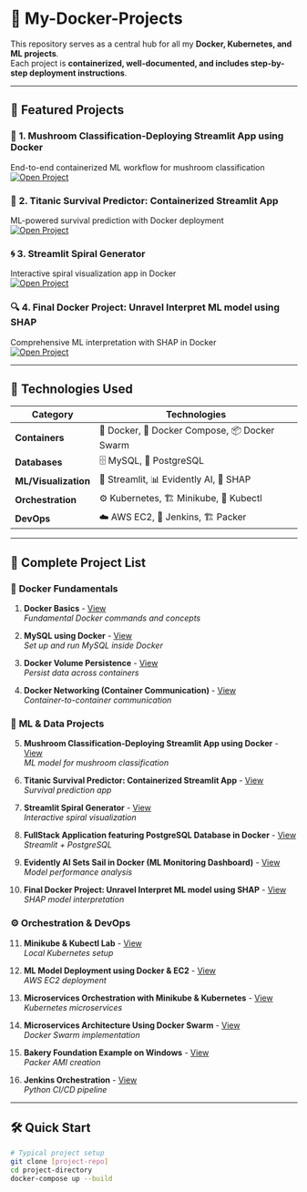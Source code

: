 # 🚀 My-Docker-Projects  

This repository serves as a central hub for all my **Docker, Kubernetes, and ML projects**.  
Each project is **containerized, well-documented, and includes step-by-step deployment instructions**.

---

## 🌟 Featured Projects

### 🍄 **1. Mushroom Classification-Deploying Streamlit App using Docker**
End-to-end containerized ML workflow for mushroom classification  
[![Open Project](https://img.shields.io/badge/GitHub-View)](https://github.com/simran-n17/Streamlit-Docker)

### 🚢 **2. Titanic Survival Predictor: Containerized Streamlit App**
ML-powered survival prediction with Docker deployment  
[![Open Project](https://img.shields.io/badge/GitHub-View)](https://github.com/simran-n17/Titanic-Survival-Predictor---Containerized-Streamlit-App)

### 🌀 **3. Streamlit Spiral Generator**
Interactive spiral visualization app in Docker  
[![Open Project](https://img.shields.io/badge/GitHub-View)](https://github.com/simran-n17/Streamlit-Spiral-Generator)

### 🔍 **4. Final Docker Project: Unravel Interpret ML model using SHAP**
Comprehensive ML interpretation with SHAP in Docker  
[![Open Project](https://img.shields.io/badge/GitHub-View)](https://github.com/simran-n17/Unravel-Interpret-ML-model-using-SHAP)

---

## 📌 Technologies Used

<div align="center">
  
| **Category**       | **Technologies**                                                                 |
|--------------------|---------------------------------------------------------------------------------|
| **Containers**     | 🐳 Docker, 🐋 Docker Compose, 📦 Docker Swarm                                  |
| **Databases**      | 🗄️ MySQL, 🐘 PostgreSQL                                                      |
| **ML/Visualization** | 🤖 Streamlit, 📊 Evidently AI, 🧠 SHAP                                       |
| **Orchestration**  | ⚙️ Kubernetes, 🏗️ Minikube, 🔧 Kubectl                                      |
| **DevOps**         | ☁️ AWS EC2, 🔄 Jenkins, 🏗️ Packer                                          |

</div>

---

## 📂 Complete Project List

### 🐋 **Docker Fundamentals**
1. **Docker Basics** - [View](https://github.com/simran-n17/Docker-Streamlit)  
   *Fundamental Docker commands and concepts*

2. **MySQL using Docker** - [View](https://github.com/simran-n17/Docker-MySql)  
   *Set up and run MySQL inside Docker*

3. **Docker Volume Persistence** - [View](https://github.com/simran-n17/Docker-Volume)  
   *Persist data across containers*

4. **Docker Networking (Container Communication)** - [View](https://github.com/simran-n17/Docker-Network)  
   *Container-to-container communication*

### 🤖 **ML & Data Projects**
5. **Mushroom Classification-Deploying Streamlit App using Docker** - [View](https://github.com/simran-n17/Streamlit-Docker)  
   *ML model for mushroom classification*

6. **Titanic Survival Predictor: Containerized Streamlit App** - [View](https://github.com/simran-n17/Titanic-Survival-Predictor---Containerized-Streamlit-App)  
   *Survival prediction app*

7. **Streamlit Spiral Generator** - [View](https://github.com/simran-n17/Streamlit-Spiral-Generator)  
   *Interactive spiral visualization*

8. **FullStack Application featuring PostgreSQL Database in Docker** - [View](https://github.com/simran-n17/FullStack-Docker)  
   *Streamlit + PostgreSQL*

9. **Evidently AI Sets Sail in Docker (ML Monitoring Dashboard)** - [View](https://github.com/simran-n17/Evidently-AI-Sets-Sail-in-Docker)  
   *Model performance analysis*

10. **Final Docker Project: Unravel Interpret ML model using SHAP** - [View](https://github.com/simran-n17/Unravel-Interpret-ML-model-using-SHAP)  
    *SHAP model interpretation*

### ⚙️ **Orchestration & DevOps**
11. **Minikube & Kubectl Lab** - [View](https://github.com/simran-n17/Minikube-Kubectl)  
    *Local Kubernetes setup*

12. **ML Model Deployment using Docker & EC2** - [View](https://github.com/simran-n17/Deploying-Streamlit-app-in-Docker-on-AWS-EC2)  
    *AWS EC2 deployment*

13. **Microservices Orchestration with Minikube & Kubernetes** - [View](https://github.com/simran-n17/Microservices-Orchestration-with-Minikube-and-Kubernetes)  
    *Kubernetes microservices*

14. **Microservices Architecture Using Docker Swarm** - [View](https://github.com/simran-n17/Microservices-Architecture-using-Docker-Swarm)  
    *Docker Swarm implementation*

15. **Bakery Foundation Example on Windows** - [View](https://github.com/simran-n17/Bakery-Foundation-Example-on-Windows)  
    *Packer AMI creation*

16. **Jenkins Orchestration** - [View](https://github.com/simran-n17/Jenkins-Orchestration)  
    *Python CI/CD pipeline*

---

## 🛠️ Quick Start

```bash
# Typical project setup
git clone [project-repo]
cd project-directory
docker-compose up --build
